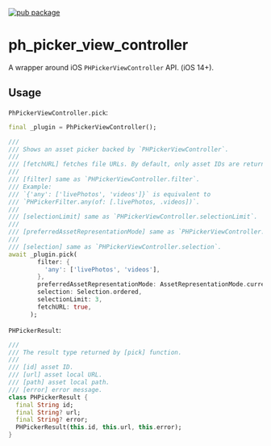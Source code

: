 [![pub package](https://img.shields.io/pub/v/ph_picker_view_controller.svg)](https://pub.dev/packages/ph_picker_view_controller)

# ph_picker_view_controller

A wrapper around iOS `PHPickerViewController` API. (iOS 14+).

## Usage

`PhPickerViewController.pick`:

```dart
final _plugin = PhPickerViewController();

///
/// Shows an asset picker backed by `PHPickerViewController`.
///
/// [fetchURL] fetches file URLs. By default, only asset IDs are returned.
///
/// [filter] same as `PHPickerViewController.filter`.
/// Example:
/// `{'any': ['livePhotos', 'videos']}` is equivalent to
/// `PHPickerFilter.any(of: [.livePhotos, .videos])`.
///
/// [selectionLimit] same as `PHPickerViewController.selectionLimit`.
///
/// [preferredAssetRepresentationMode] same as `PHPickerViewController.preferredAssetRepresentationMode`.
///
/// [selection] same as `PHPickerViewController.selection`.
await _plugin.pick(
        filter: {
          'any': ['livePhotos', 'videos'],
        },
        preferredAssetRepresentationMode: AssetRepresentationMode.current,
        selection: Selection.ordered,
        selectionLimit: 3,
        fetchURL: true,
      );
```

`PHPickerResult`:

```dart
///
/// The result type returned by [pick] function.
///
/// [id] asset ID.
/// [url] asset local URL.
/// [path] asset local path.
/// [error] error message.
class PHPickerResult {
  final String id;
  final String? url;
  final String? error;
  PHPickerResult(this.id, this.url, this.error);
}
```
